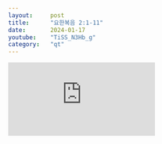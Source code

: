 ```yaml
---
layout:     post
title:      "요한복음 2:1-11"
date:       2024-01-17
youtube:    "TiSS_N3Hb_g"
category:   "qt"
---
```


<div class="youtube margin-large">
    <iframe src="https://www.youtube.com/embed/TiSS_N3Hb_g" title="YouTube video player" frameborder="0" allow="accelerometer; autoplay; clipboard-write; encrypted-media; gyroscope; picture-in-picture; web-share" allowfullscreen></iframe>
</div>